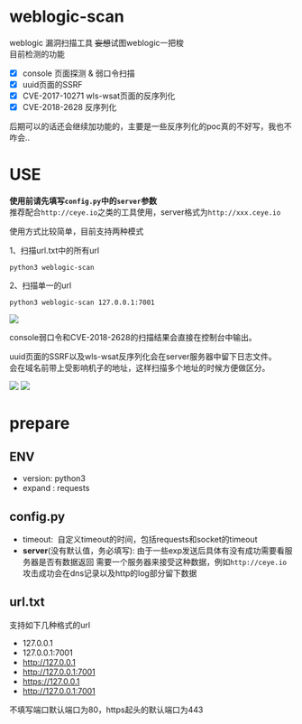 # weblogic-scan
weblogic 漏洞扫描工具
~~妄想~~试图weblogic一把梭  
目前检测的功能

- [x] console 页面探测 & 弱口令扫描
- [x] uuid页面的SSRF
- [x] CVE-2017-10271 wls-wsat页面的反序列化
- [x] CVE-2018-2628 反序列化

后期可以的话还会继续加功能的，主要是一些反序列化的poc真的不好写，我也不咋会..

# USE

**使用前请先填写`config.py`中的`server`参数**  
推荐配合`http://ceye.io`之类的工具使用，server格式为`http://xxx.ceye.io`

使用方式比较简单，目前支持两种模式

1、扫描url.txt中的所有url

```
python3 weblogic-scan
```

2、扫描单一的url

```
python3 weblogic-scan 127.0.0.1:7001
```

![](weblogic-scan.gif)

console弱口令和CVE-2018-2628的扫描结果会直接在控制台中输出。

uuid页面的SSRF以及wls-wsat反序列化会在server服务器中留下日志文件。  
会在域名前带上受影响机子的地址，这样扫描多个地址的时候方便做区分。

![](1.png)
![](pjyyengow.bkt.clouddn.com/20181219140041.png)

# prepare

## ENV

- version: python3
- expand : requests

## config.py

- timeout: 
  ​	自定义timeout的时间，包括requests和socket的timeout
- **server**(没有默认值，务必填写): 
  由于一些exp发送后具体有没有成功需要看服务器是否有数据返回
  需要一个服务器来接受这种数据，例如`http://ceye.io`
  攻击成功会在dns记录以及http的log部分留下数据

## url.txt

支持如下几种格式的url

- 127.0.0.1
- 127.0.0.1:7001
- http://127.0.0.1
- http://127.0.0.1:7001
- https://127.0.0.1
- http://127.0.0.1:7001

不填写端口默认端口为80，https起头的默认端口为443






